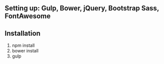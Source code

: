 ## Setting up: Gulp, Bower, jQuery, Bootstrap Sass, FontAwesome


## Installation

1. npm install
2. bower install
3. gulp


